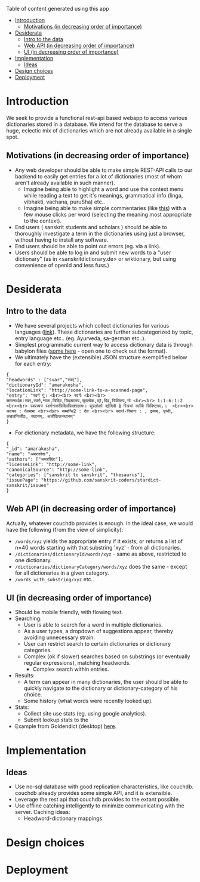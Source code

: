 Table of content generated using this app

- [Introduction](#introduction)
   - [Motivations (in decreasing order of importance)](#motivations-(in-decreasing-order-of-importance))
- [Desiderata](#desiderata)
   - [Intro to the data](#intro-to-the-data)
   - [Web API (in decreasing order of importance)](#web-api-(in-decreasing-order-of-importance))
   - [UI (in decreasing order of importance)](#ui-(in-decreasing-order-of-importance))
- [Implementation](#implementation)
   - [Ideas](#ideas)
- [Design choices](#design-choices)
- [Deployment](#deployment)

# Introduction
We seek to provide a functional rest-api based webapp to access various dictionaries stored in a database. We intend for the database to serve a huge, eclectic mix of dictionaries which are not already available in a single spot.

## Motivations (in decreasing order of importance)
* Any web developer should be able to make simple REST-API calls to our backend to easily get entries for a lot of dictionaries (most of whom aren't already available in such manner).
  * Imagine being able to highlight a word and use the context menu while reading a text to get it's meanings, grammatical info (linga, vibhakti, vachana, puruSha) etc..
  * Imagine being able to make simple commentaries (like [this](http://www.valmikiramayan.net/utf8/baala/sarga3/bala_3_frame.htm)) with a few mouse clicks per word (selecting the meaning most appropriate to the context).
* End users ( sanskrit students and scholars ) should be able to thoroughly investigate a term in the dictionaries using just a browser, without having to install any software.
* End users should be able to point out errors (eg. via a link).
* Users should be able to log in and submit new words to a "user dictionary" (as in <sanskritdictionary.de> or wiktionary, but using convenience of openId and less fuss.)

# Desiderata
## Intro to the data
* We have several projects which collect dictionaries for various languages ([link](https://github.com/search?q=org%3Asanskrit-coders+stardict)). These dictionaries are further subcategorized by topic, entry language etc.. (eg. Ayurveda, sa-german etc..).
* Simplest programmatic current way to access dictionary data is through babylon files ([some here](https://github.com/search?utf8=%E2%9C%93&q=user%3Asanskrit-coders+extension%3Ababylon_final&type=Code) - open one to check out the format).
* We ultimately have the (extensible) JSON structure exemplified below for each entry:
```
{
"headwords" : ["svar","स्वर्"],
"dictionaryId": "amarakosha",
"locationLink": "http://some-link-to-a-scanned-page",
"entry": "स्वर्ग पुं। <br><br> स्वर्गः <br><br> समानार्थक:स्वर्,स्वर्ग,नाक,त्रिदिव,त्रिदशालय,सुरलोक,द्यो,दिव्,त्रिविष्टप,गो <br><br> 1।1।6।1।2 <br><br> स्वरव्ययं स्वर्गनाकत्रिदिवत्रिदशालयः। सुरलोको द्योदिवौ द्वे स्त्रियां क्लीबे त्रिविष्टपम्.।  <br><br> अवयव : देवसभा <br><br> सम्बन्धि2 : देवः <br><br> पदार्थ-विभागः : , द्रव्यम्, पृथ्वी, अचलनिर्जीवः, स्थानम्, अलौकिकस्थानम्"
}
```

* For dictionary metadata, we have the following structure:
```
{
"_id": "amarakosha",
"name": "अमरकोशः",
"authors": ["अमरसिंहः"],
"licenseLink": "http://some-link",
"canonicalSource": "http://some-link",
"categories": ["sanskrit to sanskrit", "thesaurus"],
"issuePage": "https://github.com/sanskrit-coders/stardict-sanskrit/issues"
}
```

## Web API (in decreasing order of importance)
Actually, whatever couchdb provides is enough. In the ideal case, we would have the following (from the view of simplicity):
* `/words/xyz` yields the appropriate entry if it exists; or returns a list of n=40 words starting with that substring 'xyz' - from all dictionaries.
* `/dictionaries/dictionaryId/words/xyz` - same as above, restricted to one dictionary.
* `/dictionaries/dictionaryCategory/words/xyz` does the same - except for all dictionaries in a given category.
* `/words_with_substring/xyz` etc..

## UI (in decreasing order of importance)
* Should be mobile friendly, with flowing text.
* Searching:
  * User is able to search for a word in multiple dictionaries.
  * As a user types, a dropdown of suggestions appear, thereby avoiding unnecessary strain.
  * User can restrict search to certain dictionaries or dictionary categories.
  * Complex (ok if slower) searches based on substrings (or eventually regular expressions), matching headwords.
    * Complex search within entries.
* Results:
  * A term can appear in many dictionaries, the user should be able to quickly navigate to the dictionary or dictionary-category of his choice.
  * Some history (what words were recently looked up).
* Stats:
  * Collect site use stats (eg. using google analytics).
  * Submit lookup stats to the 
* Example from Goldendict (desktop) [here](http://imgur.com/a/Tj6OZ?).


# Implementation
## Ideas
* Use no-sql database with good replication characteristics, like couchdb. couchdb already provides some simple API, and it is extensible.
* Leverage the rest api that couchdb provides to the extant possible.
* Use offline catching intelligently to minimize communicating with the server. Caching ideas:
  * Headword-dictionary mappings

# Design choices


# Deployment
